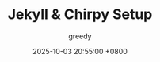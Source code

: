 ---
title: Jekyll & Chirpy Setup
description: >-
  Get started with Jekyll & the Chirpy theme following this guide. You will learn how to install, configure, and use your first Chirpy-based website, as well as deploy it to a web server.
author: greedy
date: 2025-10-03 20:55:00 +0800
categories: [Blogging, Jekyll]
tags: [homelab,jekyll,chirpy]
pin: true
media_subpath: '/posts/20180809'
---
